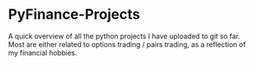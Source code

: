 # PyFinance-Projects

A quick overview of all the python projects I have uploaded to git so far. Most are either related to options trading / pairs trading, as a reflection of my financial hobbies. 

